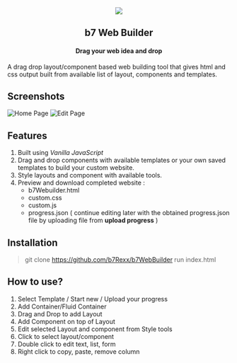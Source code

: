 <div style="text-align:center"><img src="https://imgur.com/OugVifS" /></div>

<div style="text-align:center"><h2>b7 Web Builder</h2></div>
<div style="text-align:center"><h4>Drag your web idea and drop</h4></div>
A drag drop layout/component based web building tool that gives html and css output built from available list of layout, components and templates.
 
## Screenshots
![Home Page](https://imgur.com/UhgYJaj)
![Edit Page](https://imgur.com/d4y57vI)

## Features
 1. Built using *Vanilla JavaScript* 
 2. Drag and drop components with available templates or your own saved templates to build your custom website.
 3. Style layouts and component with available tools.
 4. Preview and download completed website :
      * b7Webuilder.html 
      * custom.css 
      * custom.js
      * progress.json ( continue editing later with the obtained progress.json file by uploading file from **upload progress** )

## Installation
> git clone https://github.com/b7Rexx/b7WebBuilder
> run index.html 

## How to use?
1. Select Template / Start new / Upload your progress
2. Add Container/Fluid Container
3. Drag and Drop to add Layout
4. Add Component on top of Layout
5. Edit selected Layout and component from Style tools
6. Click to select layout/component
7. Double click to edit text, list, form 
8. Right click to copy, paste, remove column
